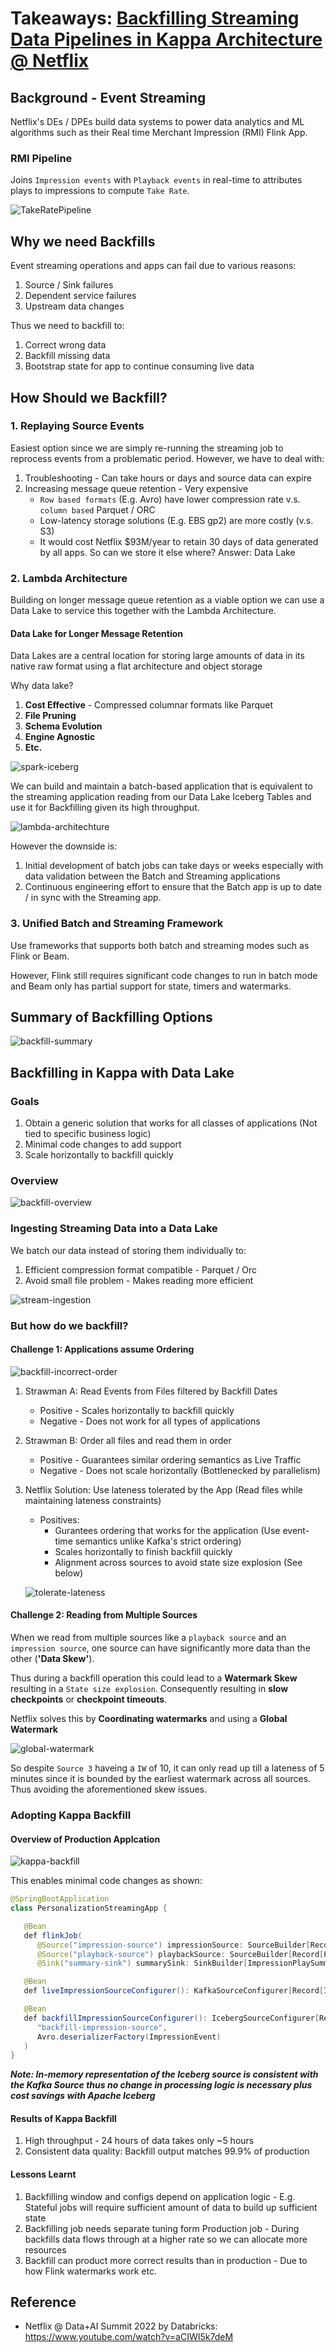 # Takeaways: [Backfilling Streaming Data Pipelines in Kappa Architecture @ Netflix](https://www.youtube.com/watch?v=aCIWI5k7deM)

## Background - Event Streaming

Netflix's DEs / DPEs build data systems to power data analytics and ML algorithms such as their Real time Merchant Impression (RMI) Flink App.

### RMI Pipeline

   Joins `Impression events` with `Playback events` in real-time to attributes plays to impressions to compute `Take Rate`.

  ![TakeRatePipeline](./images/kappa-backfill-netflix//event-stream-netflix.png)

## Why we need Backfills

Event streaming operations and apps can fail due to various reasons:

1. Source / Sink failures
2. Dependent service failures
3. Upstream data changes

Thus we need to backfill to:

1. Correct wrong data
2. Backfill missing data
3. Bootstrap state for app to continue consuming live data

## How Should we Backfill?

### 1. Replaying Source Events

Easiest option since we are simply re-running the streaming job to reprocess events from a problematic period. However, we have to deal with:

1. Troubleshooting - Can take hours or days and source data can expire
2. Increasing message queue retention - Very expensive
    - `Row based formats` (E.g. Avro) have lower compression rate v.s. `column based` Parquet / ORC
    - Low-latency storage solutions (E.g. EBS gp2) are more costly (v.s. S3)
    - It would cost Netflix $93M/year to retain 30 days of data generated by all apps. So can we store it else where? Answer: Data Lake

### 2. Lambda Architecture

Building on longer message queue retention as a viable option we can use a Data Lake to service this together with the Lambda Architecture.

#### Data Lake for Longer Message Retention

Data Lakes are a central location for storing large amounts of data in its native raw format using a flat architecture and object storage

Why data lake?

1. **Cost Effective** - Compressed columnar formats like Parquet
2. **File Pruning**
3. **Schema Evolution**
4. **Engine Agnostic**
5. **Etc.**

![spark-iceberg](./images/kappa-backfill-netflix//kafka-iceberg-table.png)

We can build and maintain a batch-based application that is equivalent to the streaming application reading from our Data Lake Iceberg Tables and use it for Backfilling given its high throughput.

![lambda-architechture](./images/kappa-backfill-netflix//lambda-architecture.png)

However the downside is:

1. Initial development of batch jobs can take days or weeks especially with data validation between the Batch and Streaming applications
2. Continuous engineering effort to ensure that the Batch app is up to date / in sync with the Streaming app.

### 3. Unified Batch and Streaming Framework

Use frameworks that supports both batch and streaming modes such as Flink or Beam.

However, Flink still requires significant code changes to run in batch mode and Beam only has partial support for state, timers and watermarks.

## Summary of Backfilling Options

![backfill-summary](,/../images/kappa-backfill-netflix//backfill-summary.png)

## Backfilling in Kappa with Data Lake

### Goals

1. Obtain a generic solution that works for all classes of applications (Not tied to specific business logic)
2. Minimal code changes to add support
3. Scale horizontally to backfill quickly

### Overview

![backfill-overview](./images/kappa-backfill-netflix//backfill-kappa-overview.png)

### Ingesting Streaming Data into a Data Lake

We batch our data instead of storing them individually to:

1. Efficient compression format compatible - Parquet / Orc
2. Avoid small file problem - Makes reading more efficient

![stream-ingestion](./images/kappa-backfill-netflix//ingesting-streaming-data.png)

### But how do we backfill?

#### Challenge 1: Applications assume Ordering

![backfill-incorrect-order](./images/kappa-backfill-netflix//backfill-incorrect-ordering.png)

1. Strawman A: Read Events from Files filtered by Backfill Dates
   - Positive - Scales horizontally to backfill quickly
   - Negative - Does not work for all types of applications

2. Strawman B: Order all files and read them in order
   - Positive - Guarantees similar ordering semantics as Live Traffic
   - Negative - Does not scale horizontally (Bottlenecked by parallelism)

3. Netflix Solution: Use lateness tolerated by the App (Read files while maintaining lateness constraints)
   - Positives:
     - Gurantees ordering that works for the application (Use event-time semantics unlike Kafka's strict ordering)
     - Scales horizontally to finish backfill quickly
     - Alignment across sources to avoid state size explosion (See below)

   ![tolerate-lateness](./images/kappa-backfill-netflix//tolerate-lateness-sol.png)

#### Challenge 2: Reading from Multiple Sources

When we read from multiple sources like a `playback source` and an `impression source`, one source can have significantly more data than the other (**'Data Skew'**).

Thus during a backfill operation this could lead to a **Watermark Skew** resulting in a `State size explosion`. Consequently resulting in **slow checkpoints** or **checkpoint timeouts**.

Netflix solves this by **Coordinating watermarks** and using a **Global Watermark**

![global-watermark](./images/kappa-backfill-netflix//global-watermark.png)

So despite `Source 3` haveing a `IW` of 10, it can only read up till a lateness of 5 minutes since it is bounded by the earliest watermark across all sources. Thus avoiding the aforementioned skew issues.

### Adopting Kappa Backfill

#### Overview of Production Applcation

![kappa-backfill](./images/kappa-backfill-netflix//adopting-kappa-backfill.png)

This enables minimal code changes as shown:

```java
@SpringBootApplication
class PersonalizationStreamingApp {

   @Bean
   def flinkJob(
      @Source("impression-source") impressionSource: SourceBuilder[Record[ImpressionEvent]],
      @Source("playback-source") playbackSource: SourceBuilder[Record[PlaybackEvent]],
      @Sink("summary-sink") summarySink: SinkBuilder[ImpressionPlaySummary]) {...}

   @Bean
   def liveImpressionSourceConfigurer(): KafkaSourceConfigurer[Record[ImpressionEvent]] = new KafkaSourceConfigurer("live-impression-source", KafkaCirceDesrializer[ImpressionEvent])

   @Bean
   def backfillImpressionSourceConfigurer(): IcebergSourceConfigurer[Record[ImpressionEvent]] = new IcebergSourceConfigurer(
      "backfill-impression-source",
      Avro.deserializerFactory(ImpressionEvent)
   )
}
```

***Note: In-memory representation of the Iceberg source is consistent with the Kafka Source thus no change in processing logic is necessary plus cost savings with Apache Iceberg***

#### Results of Kappa Backfill

1. High throughput - 24 hours of data takes only ~5 hours
2. Consistent data quality: Backfill output matches 99.9% of production

#### Lessons Learnt

1. Backfilling window and configs depend on application logic - E.g. Stateful jobs will require sufficient amount of data to build up sufficient state
2. Backfilling job needs separate tuning form Production job - During backfills data flows through at a higher rate so we can allocate more resources
3. Backfill can product more correct results than in production - Due to how Flink watermarks work etc.

## Reference

- Netflix @ Data+AI Summit 2022 by Databricks: <https://www.youtube.com/watch?v=aCIWI5k7deM>

